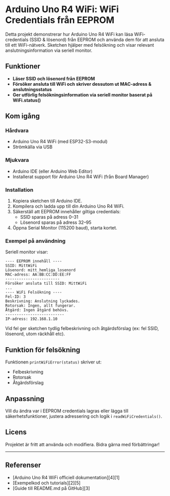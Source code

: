 # Arduino Uno R4 WiFi: WiFi Credentials från EEPROM

Detta projekt demonstrerar hur Arduino Uno R4 WiFi kan läsa WiFi-credentials (SSID & lösenord) från EEPROM och använda dem för att ansluta till ett WiFi-nätverk. Sketchen hjälper med felsökning och visar relevant anslutningsinformation via seriell monitor.

## Funktioner

- **Läser SSID och lösenord från EEPROM**
- **Försöker ansluta till WiFi och skriver dessutom ut MAC-adress & anslutningsstatus**
- **Ger utförlig felsökningsinformation via seriell monitor baserat på WiFi.status()**

## Kom igång

### Hårdvara

- Arduino Uno R4 WiFi (med ESP32-S3-modul)
- Strömkälla via USB

### Mjukvara

- Arduino IDE (eller Arduino Web Editor)
- Installerat support för Arduino Uno R4 WiFi (från Board Manager)

### Installation

1. Kopiera sketchen till Arduino IDE.
2. Kompilera och ladda upp till din Arduino Uno R4 WiFi.
3. Säkerställ att EEPROM innehåller giltiga credentials:
   - SSID sparas på adress 0–31
   - Lösenord sparas på adress 32–95
4. Öppna Serial Monitor (115200 baud), starta kortet.

### Exempel på användning

Seriell monitor visar:
```
---- EEPROM innehåll ----
SSID: MittWiFi
Lösenord: mitt_hemliga_losenord
MAC-adress: AA:BB:CC:DD:EE:FF
------------------------
Försöker ansluta till SSID: MittWiFi
...
---- WiFi Felsökning ----
Fel-ID: 3
Beskrivning: Anslutning lyckades.
Rotorsak: Ingen, allt fungerar.
Åtgärd: Ingen åtgärd behövs.
--------------------------
IP-adress: 192.168.1.10
```

Vid fel ger sketchen tydlig felbeskrivning och åtgärdsförslag (ex: fel SSID, lösenord, utom räckhåll etc).

## Funktion för felsökning

Funktionen `printWiFiError(status)` skriver ut:
- Felbeskrivning
- Rotorsak
- Åtgärdsförslag

## Anpassning

Vill du ändra var i EEPROM credentials lagras eller lägga till säkerhetsfunktioner, justera adressering och logik i `readWiFiCredentials()`.

## Licens

Projektet är fritt att använda och modifiera. Bidra gärna med förbättringar!

***

## Referenser

- [Arduino Uno R4 WiFi officiell dokumentation][4][1]
- [Exempelkod och tutorials][2][5]
- [Guide till README.md på GitHub][3]
